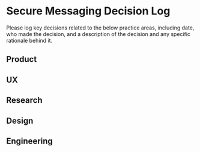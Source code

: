 # Secure Messaging Decision Log
Please log key decisions related to the below practice areas, including date, who made the decision, and a description of the decision and any specific rationale behind it.

## Product

## UX

## Research

## Design

## Engineering
